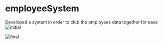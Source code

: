 # employeeSystem
Developed a system in order to club the employees data together for ease
![initial](https://user-images.githubusercontent.com/64066950/94189872-f07f2480-fec8-11ea-9acd-57adeafa8f32.png)



![final](https://user-images.githubusercontent.com/64066950/94190266-7ef3a600-fec9-11ea-9e71-bda4cc5a2c4a.png)
